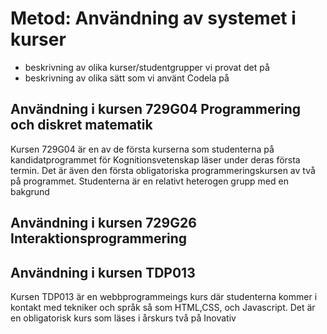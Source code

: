 # Metod: Användning av systemet i kurser

- beskrivning av olika kurser/studentgrupper vi provat det på
- beskrivning av olika sätt som vi använt Codela på

## Användning i kursen 729G04 Programmering och diskret matematik

Kursen 729G04 är en av de första kurserna som studenterna på kandidatprogrammet för Kognitionsvetenskap läser under deras första termin. Det är även den första obligatoriska programmeringskursen av två på programmet. Studenterna är en relativt heterogen grupp med en bakgrund 

## Användning i kursen 729G26 Interaktionsprogrammering

## Användning i kursen TDP013
Kursen TDP013 är en webbprogrammeings kurs där studenterna kommer i kontakt med tekniker och språk så som HTML,CSS, och Javascript. Det är en obligatorisk kurs som läses i årskurs två på Inovativ 
